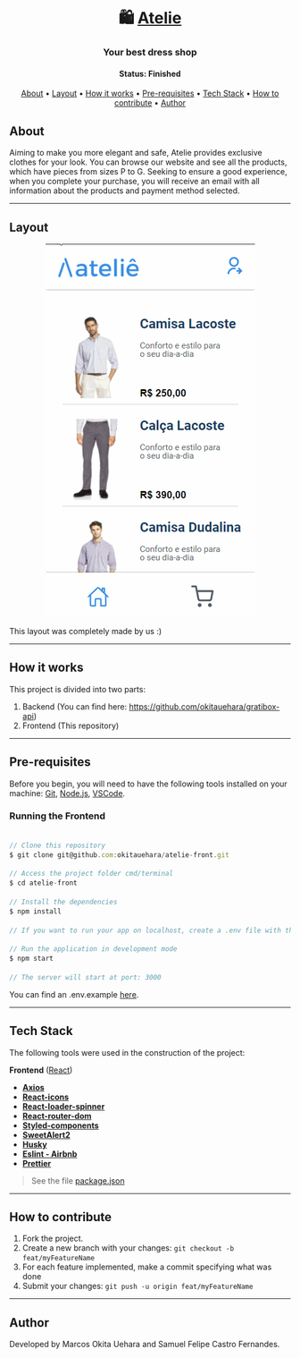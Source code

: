 <h1 align="center">
   🛍️ <a href="#"> Atelie </a>
</h1>

<h3 align="center">
    Your best dress shop
</h3>

<h4 align="center"> 
	 Status: Finished
</h4>

<p align="center">
 <a href="#about">About</a> •
 <a href="#layout">Layout</a> • 
 <a href="#how-it-works">How it works</a> • 
 <a href="#pre-requisites">Pre-requisites</a> • 
 <a href="#tech-stack">Tech Stack</a> • 
 <a href="#how-to-contribute">How to contribute</a> • 
 <a href="#author">Author</a>
</p>


## About

Aiming to make you more elegant and safe, Atelie provides exclusive clothes for your look. You can browse our website and see all the products, which have pieces from sizes P to G. Seeking to ensure a good experience, when you complete your purchase, you will receive an email with all information about the products and payment method selected.

---


## Layout

<div align="center">
 <img src="./public/atelie.gif" alt="App demonstration" />
</div>

This layout was completely made by us :)


---

## How it works

This project is divided into two parts:
1. Backend (You can find here: https://github.com/okitauehara/gratibox-api)
2. Frontend (This repository)

---

## Pre-requisites

Before you begin, you will need to have the following tools installed on your machine:
[Git](https://git-scm.com), [Node.js](https://nodejs.org/en/), [VSCode](https://code.visualstudio.com/).

### Running the Frontend


``` jsx

// Clone this repository
$ git clone git@github.com:okitauehara/atelie-front.git

// Access the project folder cmd/terminal
$ cd atelie-front

// Install the dependencies
$ npm install

// If you want to run your app on localhost, create a .env file with the environment variable pointing to your local server.

// Run the application in development mode
$ npm start

// The server will start at port: 3000

```

You can find an .env.example <a href="https://github.com/okitauehara/atelie-front/blob/main/.env.example">here</a>.


---

## Tech Stack

The following tools were used in the construction of the project:

**Frontend**  ([React](https://reactjs.org/))

-   **[Axios](https://github.com/axios/axios)**
-   **[React-icons](https://github.com/react-icons/react-icons)**
-   **[React-loader-spinner](https://github.com/mhnpd/react-loader-spinner)**
-   **[React-router-dom](https://github.com/remix-run/react-router)**
-   **[Styled-components](https://github.com/styled-components/styled-components)**
-   **[SweetAlert2](https://github.com/sweetalert2/sweetalert2)**
-   **[Husky](https://github.com/typicode/husky)**
-   **[Eslint - Airbnb](https://github.com/airbnb/javascript)**
-   **[Prettier](https://github.com/prettier/prettier)**

> See the file  [package.json](https://github.com/okitauehara/atelie-front/blob/main/package.json)


---


## How to contribute

1. Fork the project.
2. Create a new branch with your changes: `git checkout -b feat/myFeatureName`
3. For each feature implemented, make a commit specifying what was done
4. Submit your changes: `git push -u origin feat/myFeatureName`

---

## Author

Developed by Marcos Okita Uehara and Samuel Felipe Castro Fernandes.
